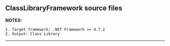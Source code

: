 ## ClassLibraryFramework source files

**NOTES:**

    1. Target framework: .NET Framework >= 4.7.2
    2. Output: Class Library 
***
